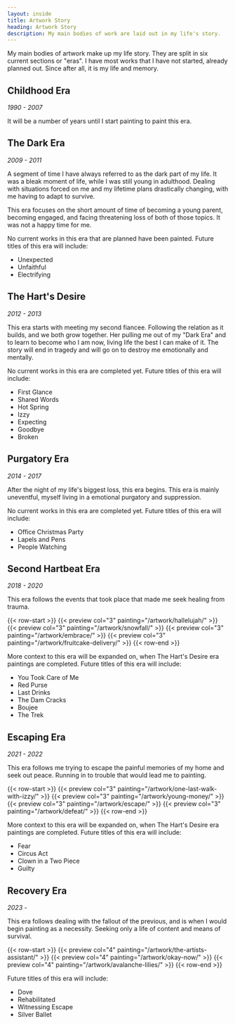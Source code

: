 ```yaml
---
layout: inside
title: Artwork Story
heading: Artwork Story
description: My main bodies of work are laid out in my life's story.
---
```


My main bodies of artwork make up my life story. They are split in six current sections or "eras". I have most works that I have not started, already planned out. Since after all, it is my life and memory.

## Childhood Era ##
_1990 - 2007_

It will be a number of years until I start painting to paint this era.

## The Dark Era ##
_2009 - 2011_

A segment of time I have always referred to as the dark part of my life. It was a bleak moment of life, while I was still young in adulthood. Dealing with situations forced on me and my lifetime plans drastically changing, with me having to adapt to survive.

This era focuses on the short amount of time of becoming a young parent, becoming engaged, and facing threatening loss of both of those topics. It was not a happy time for me.

No current works in this era that are planned have been painted. Future titles of this era will include:
  * Unexpected
  * Unfaithful
  * Electrifying

## The Hart's Desire ##
_2012 - 2013_

This era starts with meeting my second fiancee. Following the relation as it builds, and we both grow together. Her pulling me out of my "Dark Era" and to learn to become who I am now, living life the best I can make of it. The story will end in tragedy and will go on to destroy me emotionally and mentally.

No current works in this era are completed yet. Future titles of this era will include:
  * First Glance
  * Shared Words
  * Hot Spring
  * Izzy
  * Expecting
  * Goodbye
  * Broken

## Purgatory Era ##
_2014 - 2017_

After the night of my life's biggest loss, this era begins. This era is mainly uneventful, myself living in a emotional purgatory and suppression. 

No current works in this era are completed yet. Future titles of this era will include:
  * Office Christmas Party
  * Lapels and Pens
  * People Watching

## Second Hartbeat Era ##
_2018 - 2020_

This era follows the events that took place that made me seek healing from trauma.

{{< row-start >}}
    {{< preview col="3" painting="/artwork/hallelujah/" >}}
    {{< preview col="3" painting="/artwork/snowfall/" >}}
    {{< preview col="3" painting="/artwork/embrace/" >}}
    {{< preview col="3" painting="/artwork/fruitcake-delivery/" >}}
{{< row-end >}}

More context to this era will be expanded on, when The Hart's Desire era paintings are completed. Future titles of this era will include:
  * You Took Care of Me
  * Red Purse
  * Last Drinks
  * The Dam Cracks
  * Boujee
  * The Trek

## Escaping Era ##
_2021 - 2022_

This era follows me trying to escape the painful memories of my home and seek out peace. Running in to trouble that would lead me to painting.

{{< row-start >}}
    {{< preview col="3" painting="/artwork/one-last-walk-with-izzy/" >}}
    {{< preview col="3" painting="/artwork/young-money/" >}}
    {{< preview col="3" painting="/artwork/escape/" >}}
    {{< preview col="3" painting="/artwork/defeat/" >}}
{{< row-end >}}

More context to this era will be expanded on, when The Hart's Desire era paintings are completed. Future titles of this era will include:
  * Fear
  * Circus Act
  * Clown in a Two Piece
  * Guilty

## Recovery Era ##
_2023 -_

This era follows dealing with the fallout of the previous, and is when I would begin painting as a necessity. Seeking only a life of content and means of survival.

{{< row-start >}}
    {{< preview col="4" painting="/artwork/the-artists-assistant/" >}}
    {{< preview col="4" painting="/artwork/okay-now/" >}}
    {{< preview col="4" painting="/artwork/avalanche-lilies/" >}}
{{< row-end >}}

Future titles of this era will include:
  * Dove
  * Rehabilitated
  * Witnessing Escape
  * Silver Ballet